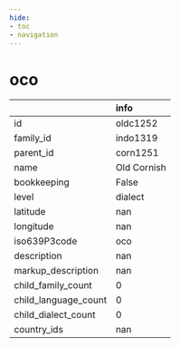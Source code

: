```yaml
---
hide:
- toc
- navigation
---
```

# oco
|                      | info        |
|:---------------------|:------------|
| id                   | oldc1252    |
| family_id            | indo1319    |
| parent_id            | corn1251    |
| name                 | Old Cornish |
| bookkeeping          | False       |
| level                | dialect     |
| latitude             | nan         |
| longitude            | nan         |
| iso639P3code         | oco         |
| description          | nan         |
| markup_description   | nan         |
| child_family_count   | 0           |
| child_language_count | 0           |
| child_dialect_count  | 0           |
| country_ids          | nan         |